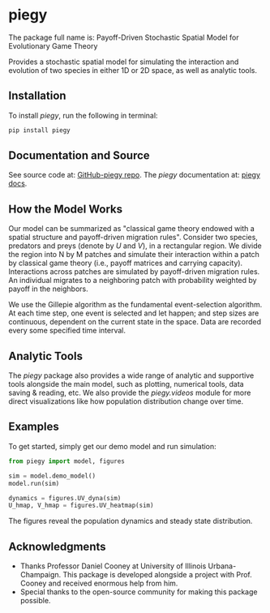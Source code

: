 # piegy

The package full name is: Payoff-Driven Stochastic Spatial Model for Evolutionary Game Theory

Provides a stochastic spatial model for simulating the interaction and evolution of two species in either 1D or 2D space, as well as analytic tools.

## Installation

To install *piegy*, run the following in terminal:

```bash
pip install piegy
```

## Documentation and Source

See source code at: [GitHub-piegy repo](https://github.com/Chenning04/piegy.git). 
The *piegy* documentation at: [piegy docs](https://piegy.readthedocs.io/en/). 

## How the Model Works

Our model can be summarized as "classical game theory endowed with a spatial structure and payoff-driven migration rules". Consider two species, predators and preys (denote by *U* and *V*), in a rectangular region. We divide the region into N by M patches and simulate their interaction within a patch by classical game theory (i.e., payoff matrices and carrying capacity). Interactions across patches are simulated by payoff-driven migration rules. An individual migrates to a neighboring patch with probability weighted by payoff in the neighbors.

We use the Gillepie algorithm as the fundamental event-selection algorithm. At each time step, one event is selected and let happen; and step sizes are continuous, dependent on the current state in the space. Data are recorded every some specified time interval.

## Analytic Tools

The *piegy* package also provides a wide range of analytic and supportive tools alongside the main model, such as plotting, numerical tools, data saving & reading, etc. We also provide the *piegy.videos* module for more direct visualizations like how population distribution change over time.

## Examples

To get started, simply get our demo model and run simulation:

```python
from piegy import model, figures

sim = model.demo_model()
model.run(sim)

dynamics = figures.UV_dyna(sim)
U_hmap, V_hmap = figures.UV_heatmap(sim)
```

The figures reveal the population dynamics and steady state distribution.


## Acknowledgments

- Thanks Professor Daniel Cooney at University of Illinois Urbana-Champaign. This package is developed alongside a project with Prof. Cooney and received enormous help from him.
- Special thanks to the open-source community for making this package possible.

